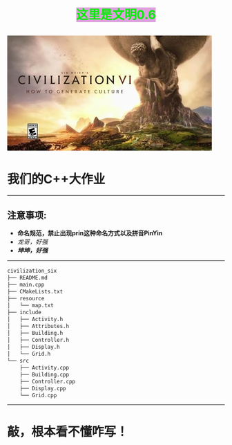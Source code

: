 # <center><mark style='background-color: plum'><font color=gree>这里是文明0.6</font></mark></center>
<!-- ![文明0.6](https://ts1.cn.mm.bing.net/th?id=OIP-C.b16EHjFCc8Oy8herVs7XYAHaEK&w=333&h=187&c=8&rs=1&qlt=90&o=6&dpr=1.7&pid=3.1&rm=2 "文明0.6") -->
![文明0.6](./pic/th.jpeg "文明0.6")
----
# 我们的C++大作业  
----
## 注意事项:  

- **命名规范，禁止出现prin这种命名方式以及拼音PinYin** 
- _龙哥，好强_  
- ***坤坤，好强***
----  


```
civilization_six
├── README.md
├── main.cpp
├── CMakeLists.txt
├── resource
│   └── map.txt
├── include
│   ├── Activity.h
│   ├── Attributes.h
│   ├── Building.h
│   ├── Controller.h
│   ├── Display.h
│   └── Grid.h
└── src
    ├── Activity.cpp
    ├── Building.cpp
    ├── Controller.cpp
    ├── Display.cpp
    └── Grid.cpp
```

---
# 敲，根本看不懂咋写！